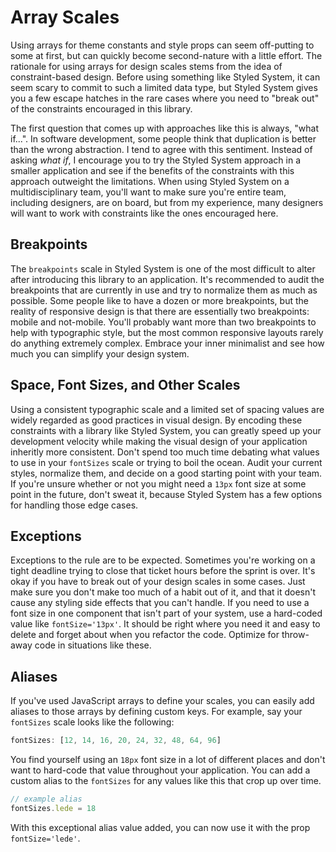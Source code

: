 # Array Scales

Using arrays for theme constants and style props can seem off-putting to some at first,
but can quickly become second-nature with a little effort.
The rationale for using arrays for design scales stems from the idea of constraint-based design.
Before using something like Styled System, it can seem scary to commit to such a limited data type,
but Styled System gives you a few escape hatches in the rare cases where you need to "break out" of the constraints encouraged in this library.

The first question that comes up with approaches like this is always, "what if...".
In software development, some people think that duplication is better than the wrong abstraction.
I tend to agree with this sentiment.
Instead of asking _what if_, I encourage you to try the Styled System approach in a smaller application and see if the benefits
of the constraints with this approach outweight the limitations.
When using Styled System on a multidisciplinary team, you'll want to make sure you're entire team, including designers,
are on board, but from my experience, many designers will want to work with constraints like the ones
encouraged here.

## Breakpoints

The `breakpoints` scale in Styled System is one of the most difficult to alter after introducing this library to an application.
It's recommended to audit the breakpoints that are currently in use and try to normalize them as much as possible.
Some people like to have a dozen or more breakpoints, but the reality of responsive design is that there are essentially two breakpoints: mobile and not-mobile.
You'll probably want more than two breakpoints to help with typographic style, but the most common responsive layouts
rarely do anything extremely complex.
Embrace your inner minimalist and see how much you can simplify your design system.

## Space, Font Sizes, and Other Scales

Using a consistent typographic scale and a limited set of spacing values are widely regarded as good practices in visual design.
By encoding these constraints with a library like Styled System, you can greatly speed up your development velocity
while making the visual design of your application inheritly more consistent.
Don't spend too much time debating what values to use in your `fontSizes` scale or
trying to boil the ocean.
Audit your current styles, normalize them, and decide on a good starting point with your team.
If you're unsure whether or not you might need a `13px` font size at some point in the future, don't sweat it,
because Styled System has a few options for handling those edge cases.

## Exceptions

Exceptions to the rule are to be expected.
Sometimes you're working on a tight deadline trying to close that ticket hours before the sprint is over.
It's okay if you have to break out of your design scales in some cases.
Just make sure you don't make too much of a habit out of it, and that it doesn't cause any styling side effects that you can't handle.
If you need to use a font size in one component that isn't part of your system, use a hard-coded value like `fontSize='13px'`.
It should be right where you need it and easy to delete and forget about when you refactor the code.
Optimize for throw-away code in situations like these.

## Aliases

If you've used JavaScript arrays to define your scales, you can easily add aliases to those arrays by defining custom keys.
For example, say your `fontSizes` scale looks like the following:

```js
fontSizes: [12, 14, 16, 20, 24, 32, 48, 64, 96]
```

You find yourself using an `18px` font size in a lot of different places and don't want to hard-code that value throughout your application.
You can add a custom alias to the `fontSizes` for any values like this that crop up over time.

```js
// example alias
fontSizes.lede = 18
```

With this exceptional alias value added, you can now use it with the prop `fontSize='lede'`.

<!--
- array length
-->
